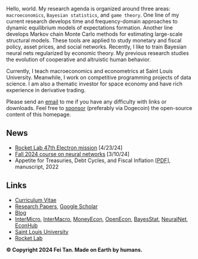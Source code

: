 Hello, world. My research agenda is organized around three areas: `macroeconomics`, `Bayesian statistics`, and `game theory`. One line of my current research develops time and frequency-domain approaches to dynamic equilibrium models of expectations formation. Another line develops Markov chain Monte Carlo methods for estimating large-scale structural models. These tools are applied to study monetary and fiscal policy, asset prices, and social networks. Recently, I like to train Bayesian neural nets regularized by economic theory. My previous research studies the evolution of cooperative and altruistic human behavior.

Currently, I teach macroeconomics and econometrics at Saint Louis University. Meanwhile, I work on competitive programming projects of data science. I am also a thematic investor for space economy and have rich experience in derivative trading.

Please send an [email](mailto:tanf@slu.edu) to me if you have any difficulty with links or downloads. Feel free to [sponsor](/sponsor.jpg) (preferably via Dogecoin) the open-source content of this homepage.

## News

* [Rocket Lab 47th Electron mission](https://twitter.com/RocketLab/status/1782969453329981463) [4/23/24]
* [Fall 2024 course on neural networks](https://github.com/econdojo/intro-nn) [3/10/24]
* Appetite for Treasuries, Debt Cycles, and Fiscal Inflation [[PDF](https://github.com/econdojo/papers/blob/main/pdf/BinUtil.pdf)], manuscript, 2022

## Links

* [Curriculum Vitae](https://github.com/econdojo/econdojo/blob/main/Vitae.pdf)
* [Research Papers](https://github.com/econdojo/papers), [Google Scholar](https://scholar.google.com/citations?hl=en&user=F49yJ3UAAAAJ)
* [Blog](https://github.com/econdojo/blog)
* [InterMicro](https://github.com/econdojo/inter-micro), [InterMacro](https://github.com/econdojo/inter-macro), [MoneyEcon](https://github.com/econdojo/money-econ), [OpenEcon](https://github.com/econdojo/open-econ), [BayesStat](https://github.com/econdojo/intro-bayes), [NeuralNet](https://github.com/econdojo/intro-nn), [EconHub](https://github.com/econdojo-class)
* [Saint Louis University](https://twitter.com/SLU_Official)
* [Rocket Lab](https://www.rocketlabusa.com)

**&copy; Copyright 2024 Fei Tan. Made on Earth by humans.**
